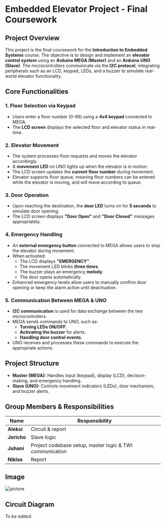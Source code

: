 # Embedded Elevator Project - Final Coursework

## **Project Overview**
This project is the final coursework for the **Introduction to Embedded Systems** course. The objective is to design and implement an **elevator control system** using an **Arduino MEGA (Master)** and an **Arduino UNO (Slave)**. The microcontrollers communicate via the **I2C protocol**, integrating peripherals such as an LCD, keypad, LEDs, and a buzzer to simulate real-world elevator functionality.

## **Core Functionalities**
### **1. Floor Selection via Keypad**
- Users enter a floor number (0-99) using a **4x4 keypad** connected to MEGA.
- The **LCD screen** displays the selected floor and elevator status in real-time.

### **2. Elevator Movement**
- The system processes floor requests and moves the elevator accordingly.
- A **movement LED** on UNO lights up when the elevator is in motion.
- The LCD screen updates the **current floor number** during movement.
- Elevator supports floor queue, meaning floor numbers can be entered while the elevator is moving, and will move according to queue.

### **3. Door Operation**
- Upon reaching the destination, the **door LED** turns on for **5 seconds** to simulate door opening.
- The LCD screen displays **"Door Open"** and **"Door Closed"** messages appropriately.

### **4. Emergency Handling**
- An **external emergency button** connected to MEGA allows users to stop the elevator during movement.
- When activated:
  - The LCD displays **"EMERGENCY"**.
  - The movement LED blinks **three times**.
  - The buzzer plays an emergency **melody**.
  - The door opens automatically.
- Enhanced emergency levels allow users to manually confirm door opening or keep the alarm active until deactivation.

### **5. Communication Between MEGA & UNO**
- **I2C communication** is used for data exchange between the two microcontrollers.
- MEGA sends commands to UNO, such as:
  - **Turning LEDs ON/OFF**.
  - **Activating the buzzer** for alerts.
  - **Handling door control events**.
- UNO receives and processes these commands to execute the appropriate actions.

## **Project Structure**
- **Master (MEGA):** Handles input (keypad), display (LCD), decision-making, and emergency handling.
- **Slave (UNO):** Controls movement indicators (LEDs), door mechanism, and buzzer alerts.

## **Group Members & Responsibilities**
| Name       | Responsibility                         |
|------------|----------------------------------|
| **Aleksi**  | Circuit & report |
| **Jericho** | Slave logic |
| **Juhani**  | Project codebase setup, master logic & TWI communication |
| **Niklas**  | Report |

## Image ##
![picture](https://github.com/user-attachments/assets/0866b3c5-1862-4b96-8c9d-32f67bfdc57b)

## **Circuit Diagram**
*To be added.*
